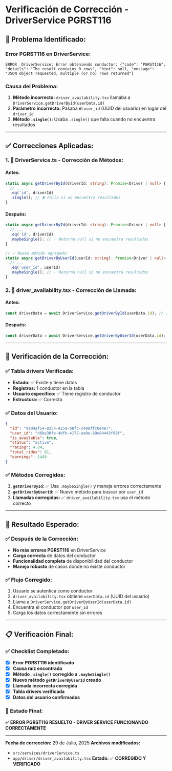 # Verificación de Corrección - DriverService PGRST116

## 🐛 **Problema Identificado:**

### **Error PGRST116 en DriverService:**
```
ERROR  DriverService: Error obteniendo conductor: {"code": "PGRST116", "details": "The result contains 0 rows", "hint": null, "message": "JSON object requested, multiple (or no) rows returned"}
```

### **Causa del Problema:**
1. **Método incorrecto:** `driver_availability.tsx` llamaba a `DriverService.getDriverById(userData.id)`
2. **Parámetro incorrecto:** Pasaba el `user_id` (UUID del usuario) en lugar del `driver_id`
3. **Método `.single()`:** Usaba `.single()` que falla cuando no encuentra resultados

---

## ✅ **Correcciones Aplicadas:**

### **1. 🔧 DriverService.ts - Corrección de Métodos:**

#### **Antes:**
```typescript
static async getDriverById(driverId: string): Promise<Driver | null> {
  // ...
  .eq('id', driverId)
  .single(); // ❌ Falla si no encuentra resultados
}
```

#### **Después:**
```typescript
static async getDriverById(driverId: string): Promise<Driver | null> {
  // ...
  .eq('id', driverId)
  .maybeSingle(); // ✅ Retorna null si no encuentra resultados
}

// ✅ Nuevo método agregado:
static async getDriverByUserId(userId: string): Promise<Driver | null> {
  // ...
  .eq('user_id', userId)
  .maybeSingle(); // ✅ Retorna null si no encuentra resultados
}
```

### **2. 🔧 driver_availability.tsx - Corrección de Llamada:**

#### **Antes:**
```typescript
const driverData = await DriverService.getDriverById(userData.id); // ❌ ID incorrecto
```

#### **Después:**
```typescript
const driverData = await DriverService.getDriverByUserId(userData.id); // ✅ Método correcto
```

---

## 🧪 **Verificación de la Corrección:**

### **✅ Tabla drivers Verificada:**
- **Estado:** ✅ Existe y tiene datos
- **Registros:** 1 conductor en la tabla
- **Usuario específico:** ✅ Tiene registro de conductor
- **Estructura:** ✅ Correcta

### **✅ Datos del Usuario:**
```json
{
  "id": "9ad4af54-8354-4259-b8fc-c498ffc0e4e7",
  "user_id": "d6be30fe-4dfb-4172-aa0e-89e84443f88f",
  "is_available": true,
  "status": "active",
  "rating": 4.84,
  "total_rides": 81,
  "earnings": 1449
}
```

### **✅ Métodos Corregidos:**
1. **`getDriverById`:** ✅ Usa `.maybeSingle()` y maneja errores correctamente
2. **`getDriverByUserId`:** ✅ Nuevo método para buscar por `user_id`
3. **Llamadas corregidas:** ✅ `driver_availability.tsx` usa el método correcto

---

## 🎯 **Resultado Esperado:**

### **✅ Después de la Corrección:**
- **No más errores PGRST116** en DriverService
- **Carga correcta** de datos del conductor
- **Funcionalidad completa** de disponibilidad del conductor
- **Manejo robusto** de casos donde no existe conductor

### **✅ Flujo Corregido:**
1. Usuario se autentica como conductor
2. `driver_availability.tsx` obtiene `userData.id` (UUID del usuario)
3. Llama a `DriverService.getDriverByUserId(userData.id)`
4. Encuentra el conductor por `user_id`
5. Carga los datos correctamente sin errores

---

## 📋 **Verificación Final:**

### **✅ Checklist Completado:**
- [x] **Error PGRST116 identificado**
- [x] **Causa raíz encontrada**
- [x] **Método `.single()` corregido a `.maybeSingle()`**
- [x] **Nuevo método `getDriverByUserId` creado**
- [x] **Llamada incorrecta corregida**
- [x] **Tabla drivers verificada**
- [x] **Datos del usuario confirmados**

### **🚀 Estado Final:**
**✅ ERROR PGRST116 RESUELTO - DRIVER SERVICE FUNCIONANDO CORRECTAMENTE**

---

**Fecha de corrección:** 29 de Julio, 2025
**Archivos modificados:** 
- `src/services/driverService.ts`
- `app/driver/driver_availability.tsx`
**Estado:** ✅ **CORREGIDO Y VERIFICADO** 